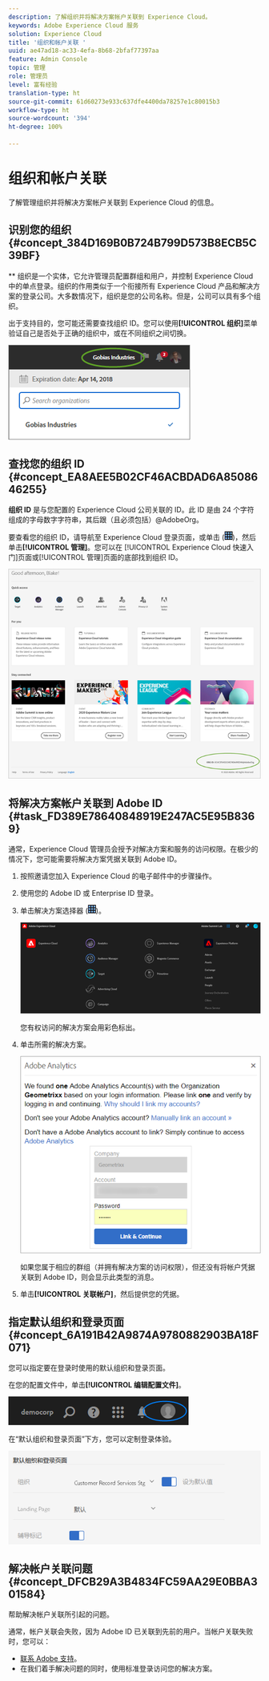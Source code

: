 ```yaml
---
description: 了解组织并将解决方案帐户关联到 Experience Cloud。
keywords: Adobe Experience Cloud 服务
solution: Experience Cloud
title: '组织和帐户关联 '
uuid: ae47ad18-ac33-4efa-8b68-2bfaf77397aa
feature: Admin Console
topic: 管理
role: 管理员
level: 富有经验
translation-type: ht
source-git-commit: 61d60273e933c637dfe4400da78257e1c80015b3
workflow-type: ht
source-wordcount: '394'
ht-degree: 100%

---
```



# 组织和帐户关联

了解管理组织并将解决方案帐户关联到 Experience Cloud 的信息。

## 识别您的组织 {#concept_384D169B0B724B799D573B8ECB5C39BF}

** 组织是一个实体，它允许管理员配置群组和用户，并控制 Experience Cloud 中的单点登录。组织的作用类似于一个衔接所有 Experience Cloud 产品和解决方案的登录公司。大多数情况下，组织是您的公司名称。但是，公司可以具有多个组织。

出于支持目的，您可能还需要查找组织 ID。您可以使用&#x200B;**[!UICONTROL 组织]**&#x200B;菜单验证自己是否处于正确的组织中，或在不同组织之间切换。

![步骤结果](assets/organization-switch.png)

## 查找您的组织 ID {#concept_EA8AEE5B02CF46ACBDAD6A8508646255}

**组织 ID** 是与您配置的 Experience Cloud 公司关联的 ID。此 ID 是由 24 个字符组成的字母数字字符串，其后跟（且必须包括）@AdobeOrg。

要查看您的组织 ID，请导航至 Experience Cloud 登录页面，或单击 (![](assets/menu-icon.png))，然后单击&#x200B;**[!UICONTROL 管理]**。您可以在 [!UICONTROL Experience Cloud 快速入门]页面或[!UICONTROL 管理]页面的底部找到组织 ID。

![](assets/administration-page.png)

## 将解决方案帐户关联到 Adobe ID {#task_FD389E78640848919E247AC5E95B8369}

通常，Experience Cloud 管理员会授予对解决方案和服务的访问权限。在极少的情况下，您可能需要将解决方案凭据关联到 Adobe ID。

1. 按照邀请您加入 Experience Cloud 的电子邮件中的步骤操作。
1. 使用您的 Adobe ID 或 Enterprise ID 登录。
1. 单击解决方案选择器 (![](assets/menu-icon.png))。

   ![](assets/solutions-active.png)

   您有权访问的解决方案会用彩色标出。
1. 单击所需的解决方案。

   ![](assets/analytics-link-accounts.png)

   如果您属于相应的群组（并拥有解决方案的访问权限），但还没有将帐户凭据关联到 Adobe ID，则会显示此类型的消息。
1. 单击&#x200B;**[!UICONTROL 关联帐户]**，然后提供您的凭据。

## 指定默认组织和登录页面 {#concept_6A191B42A9874A9780882903BA18F071}

您可以指定要在登录时使用的默认组织和登录页面。

在您的配置文件中，单击&#x200B;**[!UICONTROL 编辑配置文件]**。

![](assets/edit-profile.png)

在“默认组织和登录页面”下方，您可以定制登录体验。

![](assets/default-organization.png)

## 解决帐户关联问题 {#concept_DFCB29A3B4834FC59AA29E0BBA301584}

帮助解决帐户关联所引起的问题。

通常，帐户关联会失败，因为 Adobe ID 已关联到先前的用户。当帐户关联失败时，您可以：

* [联系 Adobe 支持](https://helpx.adobe.com/cn/marketing-cloud/contact-support.html)。
* 在我们着手解决问题的同时，使用标准登录访问您的解决方案。
